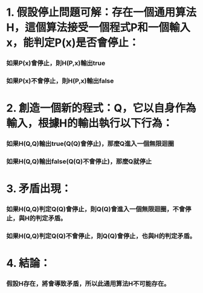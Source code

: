# 1. 假設停止問題可解：存在一個通用算法H，這個算法接受一個程式P和一個輸入x，能判定P(x)是否會停止：
### 如果P(x)會停止，則H(P,x)輸出true
### 如果P(x)不會停止，則H(P,x)輸出false
# 2. 創造一個新的程式：Q，它以自身作為輸入，根據H的輸出執行以下行為：
### 如果H(Q,Q)輸出true(Q(Q)會停止)，那麼Q進入一個無限迴圈
### 如果H(Q,Q)輸出false(Q(Q)不會停止)，那麼Q就停止
# 3. 矛盾出現：
### 如果H(Q,Q)判定Q(Q)會停止，則Q(Q)會進入一個無限迴圈，不會停止，與H的判定矛盾。
### 如果H(Q,Q)判定Q(Q)不會停止，則Q(Q)會停止，也與H的判定矛盾。
# 4. 結論：
### 假設H存在，將會導致矛盾，所以此通用算法H不可能存在。